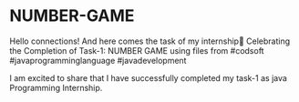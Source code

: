 # NUMBER-GAME
Hello connections!
And here comes the task of my internship🥳
Celebrating the Completion of Task-1: NUMBER GAME using files from #codsoft #javaprogramminglanguage #javadevelopment

I am excited to share that I have successfully completed my task-1 as java Programming Internship.

